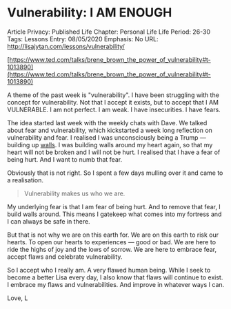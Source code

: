 # Vulnerability: I AM ENOUGH

Article Privacy: Published
Life Chapter: Personal Life
Life Period: 26-30
Tags: Lessons
Entry: 08/05/2020
Emphasis: No
URL:  http://lisajytan.com/lessons/vulnerability/

[https://www.ted.com/talks/brene_brown_the_power_of_vulnerability#t-1013890](https://www.ted.com/talks/brene_brown_the_power_of_vulnerability#t-1013890) 

A theme of the past week is "vulnerability". I have been struggling with the concept for vulnerability. Not that I accept it exists, but to accept that I AM VULNERABLE. I am not perfect. I am weak. I have insecurities. I have fears. 

The idea started last week with the weekly chats with Dave. We talked about fear and vulnerability, which kickstarted a week long reflection on vulnerability and fear. I realised I was unconsciously being a Trump — building up [walls](https://lisajytan.com/love/walls/). I was building walls around my heart again, so that my heart will not be broken and I will not be hurt. I realised that I have a fear of being hurt. And I want to numb that fear. 

Obviously that is not right. So I spent a few days mulling over it and came to a realisation. 

> Vulnerability makes us who we are.
> 

My underlying fear is that I am fear of being hurt. And to remove that fear, I build walls around. This means I gatekeep what comes into my fortress and I can always be safe in there. 

But that is not why we are on this earth for. We are on this earth to risk our hearts. To open our hearts to experiences — good or bad. We are here to ride the highs of joy and the lows of sorrow. We are here to embrace fear, accept flaws and celebrate vulnerability. 

So I accept who I really am. A very flawed human being. While I seek to become a better Lisa every day, I also know that flaws will continue to exist. I embrace my flaws and vulnerabilities. And improve in whatever ways I can.

Love,
L